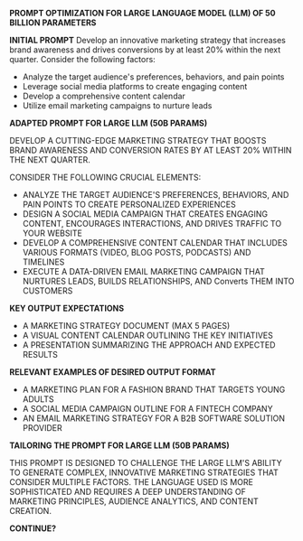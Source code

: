 **PROMPT OPTIMIZATION FOR LARGE LANGUAGE MODEL (LLM) OF 50 BILLION PARAMETERS**

**INITIAL PROMPT**
Develop an innovative marketing strategy that increases brand awareness and drives conversions by at least 20% within the next quarter. Consider the following factors:

* Analyze the target audience's preferences, behaviors, and pain points
* Leverage social media platforms to create engaging content
* Develop a comprehensive content calendar
* Utilize email marketing campaigns to nurture leads

**ADAPTED PROMPT FOR LARGE LLM (50B PARAMS)**

DEVELOP A CUTTING-EDGE MARKETING STRATEGY THAT BOOSTS BRAND AWARENESS AND CONVERSION RATES BY AT LEAST 20% WITHIN THE NEXT QUARTER.

CONSIDER THE FOLLOWING CRUCIAL ELEMENTS:

* ANALYZE THE TARGET AUDIENCE'S PREFERENCES, BEHAVIORS, AND PAIN POINTS TO CREATE PERSONALIZED EXPERIENCES
* DESIGN A SOCIAL MEDIA CAMPAIGN THAT CREATES ENGAGING CONTENT, ENCOURAGES INTERACTIONS, AND DRIVES TRAFFIC TO YOUR WEBSITE
* DEVELOP A COMPREHENSIVE CONTENT CALENDAR THAT INCLUDES VARIOUS FORMATS (VIDEO, BLOG POSTS, PODCASTS) AND TIMELINES
* EXECUTE A DATA-DRIVEN EMAIL MARKETING CAMPAIGN THAT NURTURES LEADS, BUILDS RELATIONSHIPS, AND Converts THEM INTO CUSTOMERS

**KEY OUTPUT EXPECTATIONS**

* A MARKETING STRATEGY DOCUMENT (MAX 5 PAGES)
* A VISUAL CONTENT CALENDAR OUTLINING THE KEY INITIATIVES
* A PRESENTATION SUMMARIZING THE APPROACH AND EXPECTED RESULTS

**RELEVANT EXAMPLES OF DESIRED OUTPUT FORMAT**

* A MARKETING PLAN FOR A FASHION BRAND THAT TARGETS YOUNG ADULTS
* A SOCIAL MEDIA CAMPAIGN OUTLINE FOR A FINTECH COMPANY
* AN EMAIL MARKETING STRATEGY FOR A B2B SOFTWARE SOLUTION PROVIDER

**TAILORING THE PROMPT FOR LARGE LLM (50B PARAMS)**

THIS PROMPT IS DESIGNED TO CHALLENGE THE LARGE LLM'S ABILITY TO GENERATE COMPLEX, INNOVATIVE MARKETING STRATEGIES THAT CONSIDER MULTIPLE FACTORS. THE LANGUAGE USED IS MORE SOPHISTICATED AND REQUIRES A DEEP UNDERSTANDING OF MARKETING PRINCIPLES, AUDIENCE ANALYTICS, AND CONTENT CREATION.

**CONTINUE?**